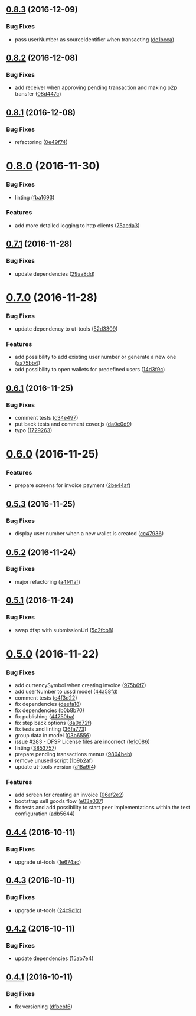 <a name="0.8.3"></a>
## [0.8.3](https://github.com/softwaregroup-bg/@leveloneproject/dfsp-ussd/compare/v0.8.2...v0.8.3) (2016-12-09)


### Bug Fixes

* pass userNumber as sourceIdentifier when transacting ([de1bcca](https://github.com/softwaregroup-bg/@leveloneproject/dfsp-ussd/commit/de1bcca))



<a name="0.8.2"></a>
## [0.8.2](https://github.com/softwaregroup-bg/@leveloneproject/dfsp-ussd/compare/v0.8.1...v0.8.2) (2016-12-08)


### Bug Fixes

* add receiver when approving pending transaction and making p2p transfer ([08d447c](https://github.com/softwaregroup-bg/@leveloneproject/dfsp-ussd/commit/08d447c))



<a name="0.8.1"></a>
## [0.8.1](https://github.com/softwaregroup-bg/@leveloneproject/dfsp-ussd/compare/v0.8.0...v0.8.1) (2016-12-08)


### Bug Fixes

* refactoring ([0e49f74](https://github.com/softwaregroup-bg/@leveloneproject/dfsp-ussd/commit/0e49f74))



<a name="0.8.0"></a>
# [0.8.0](https://github.com/softwaregroup-bg/@leveloneproject/dfsp-ussd/compare/v0.7.1...v0.8.0) (2016-11-30)


### Bug Fixes

* linting ([fba1693](https://github.com/softwaregroup-bg/@leveloneproject/dfsp-ussd/commit/fba1693))


### Features

* add more detailed logging to http clients ([75aeda3](https://github.com/softwaregroup-bg/@leveloneproject/dfsp-ussd/commit/75aeda3))



<a name="0.7.1"></a>
## [0.7.1](https://github.com/softwaregroup-bg/@leveloneproject/dfsp-ussd/compare/v0.7.0...v0.7.1) (2016-11-28)


### Bug Fixes

* update dependencies ([29aa8dd](https://github.com/softwaregroup-bg/@leveloneproject/dfsp-ussd/commit/29aa8dd))



<a name="0.7.0"></a>
# [0.7.0](https://github.com/softwaregroup-bg/@leveloneproject/dfsp-ussd/compare/v0.6.1...v0.7.0) (2016-11-28)


### Bug Fixes

* update dependency to ut-tools ([52d3309](https://github.com/softwaregroup-bg/@leveloneproject/dfsp-ussd/commit/52d3309))


### Features

* add possibility to add existing user number or generate a new one ([aa75bb4](https://github.com/softwaregroup-bg/@leveloneproject/dfsp-ussd/commit/aa75bb4))
* add possibility to open  wallets for predefined users ([14d3f9c](https://github.com/softwaregroup-bg/@leveloneproject/dfsp-ussd/commit/14d3f9c))



<a name="0.6.1"></a>
## [0.6.1](https://github.com/softwaregroup-bg/@leveloneproject/dfsp-ussd/compare/v0.6.0...v0.6.1) (2016-11-25)


### Bug Fixes

* comment tests ([c34e497](https://github.com/softwaregroup-bg/@leveloneproject/dfsp-ussd/commit/c34e497))
* put back tests and comment cover.js ([da0e0d9](https://github.com/softwaregroup-bg/@leveloneproject/dfsp-ussd/commit/da0e0d9))
* typo ([1729263](https://github.com/softwaregroup-bg/@leveloneproject/dfsp-ussd/commit/1729263))



<a name="0.6.0"></a>
# [0.6.0](https://github.com/softwaregroup-bg/@leveloneproject/dfsp-ussd/compare/v0.5.3...v0.6.0) (2016-11-25)


### Features

* prepare screens for invoice payment ([2be44af](https://github.com/softwaregroup-bg/@leveloneproject/dfsp-ussd/commit/2be44af))



<a name="0.5.3"></a>
## [0.5.3](https://github.com/softwaregroup-bg/@leveloneproject/dfsp-ussd/compare/v0.5.2...v0.5.3) (2016-11-25)


### Bug Fixes

* display user number when a new wallet is created ([cc47936](https://github.com/softwaregroup-bg/@leveloneproject/dfsp-ussd/commit/cc47936))



<a name="0.5.2"></a>
## [0.5.2](https://github.com/softwaregroup-bg/@leveloneproject/dfsp-ussd/compare/v0.5.1...v0.5.2) (2016-11-24)


### Bug Fixes

* major refactoring ([a4f41af](https://github.com/softwaregroup-bg/@leveloneproject/dfsp-ussd/commit/a4f41af))



<a name="0.5.1"></a>
## [0.5.1](https://github.com/softwaregroup-bg/@leveloneproject/dfsp-ussd/compare/v0.5.0...v0.5.1) (2016-11-24)


### Bug Fixes

* swap dfsp with submissionUrl ([5c2fcb8](https://github.com/softwaregroup-bg/@leveloneproject/dfsp-ussd/commit/5c2fcb8))



<a name="0.5.0"></a>
# [0.5.0](https://github.com/softwaregroup-bg/@leveloneproject/dfsp-ussd/compare/v0.4.4...v0.5.0) (2016-11-22)


### Bug Fixes

* add currencySymbol when creating invoice ([975b6f7](https://github.com/softwaregroup-bg/@leveloneproject/dfsp-ussd/commit/975b6f7))
* add userNumber to ussd model ([44a58fd](https://github.com/softwaregroup-bg/@leveloneproject/dfsp-ussd/commit/44a58fd))
* comment tests ([c4f3d22](https://github.com/softwaregroup-bg/@leveloneproject/dfsp-ussd/commit/c4f3d22))
* fix dependencies ([deefa18](https://github.com/softwaregroup-bg/@leveloneproject/dfsp-ussd/commit/deefa18))
* fix dependencies ([b0b8b70](https://github.com/softwaregroup-bg/@leveloneproject/dfsp-ussd/commit/b0b8b70))
* fix publishing ([44750ba](https://github.com/softwaregroup-bg/@leveloneproject/dfsp-ussd/commit/44750ba))
* fix step back options ([8a0d72f](https://github.com/softwaregroup-bg/@leveloneproject/dfsp-ussd/commit/8a0d72f))
* fix tests and linting ([36fa773](https://github.com/softwaregroup-bg/@leveloneproject/dfsp-ussd/commit/36fa773))
* group data in model ([03b6556](https://github.com/softwaregroup-bg/@leveloneproject/dfsp-ussd/commit/03b6556))
* issue [#283](https://github.com/LevelOneProject/dfsp-ussd/issues/283) - DFSP License files are incorrect ([fe1c086](https://github.com/softwaregroup-bg/@leveloneproject/dfsp-ussd/commit/fe1c086))
* linting ([3853757](https://github.com/softwaregroup-bg/@leveloneproject/dfsp-ussd/commit/3853757))
* prepare pending transactions menus ([9804beb](https://github.com/softwaregroup-bg/@leveloneproject/dfsp-ussd/commit/9804beb))
* remove unused script ([1b9b2af](https://github.com/softwaregroup-bg/@leveloneproject/dfsp-ussd/commit/1b9b2af))
* update ut-tools version ([a18a9f4](https://github.com/softwaregroup-bg/@leveloneproject/dfsp-ussd/commit/a18a9f4))


### Features

* add screen for creating an invoice ([06af2e2](https://github.com/softwaregroup-bg/@leveloneproject/dfsp-ussd/commit/06af2e2))
* bootstrap sell goods flow ([e03a037](https://github.com/softwaregroup-bg/@leveloneproject/dfsp-ussd/commit/e03a037))
* fix tests and add possibility to start peer implementations within the test configuration ([adb5644](https://github.com/softwaregroup-bg/@leveloneproject/dfsp-ussd/commit/adb5644))



<a name="0.4.4"></a>
## [0.4.4](https://github.com/softwaregroup-bg/@leveloneproject/dfsp-ussd/compare/v0.4.3...v0.4.4) (2016-10-11)


### Bug Fixes

* upgrade ut-tools ([1e674ac](https://github.com/softwaregroup-bg/@leveloneproject/dfsp-ussd/commit/1e674ac))



<a name="0.4.3"></a>
## [0.4.3](https://github.com/softwaregroup-bg/@leveloneproject/dfsp-ussd/compare/v0.4.2...v0.4.3) (2016-10-11)


### Bug Fixes

* upgrade ut-tools ([24c9d1c](https://github.com/softwaregroup-bg/@leveloneproject/dfsp-ussd/commit/24c9d1c))



<a name="0.4.2"></a>
## [0.4.2](https://github.com/softwaregroup-bg/@leveloneproject/dfsp-ussd/compare/v0.4.1...v0.4.2) (2016-10-11)


### Bug Fixes

* update dependencies ([15ab7e4](https://github.com/softwaregroup-bg/@leveloneproject/dfsp-ussd/commit/15ab7e4))



<a name="0.4.1"></a>
## [0.4.1](https://github.com/softwaregroup-bg/@leveloneproject/dfsp-ussd/compare/v0.3.1...v0.4.1) (2016-10-11)


### Bug Fixes

* fix versioning ([dfbebf6](https://github.com/softwaregroup-bg/@leveloneproject/dfsp-ussd/commit/dfbebf6))



